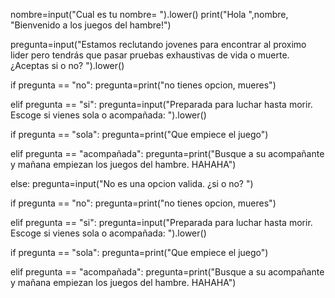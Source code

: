 nombre=input("Cual es tu nombre= ").lower()
print("Hola ",nombre, "Bienvenido a los juegos del hambre!")

pregunta=input("Estamos reclutando jovenes para encontrar al proximo lider pero tendrás que pasar pruebas exhaustivas de vida o muerte. ¿Aceptas si o no? ").lower()

if pregunta == "no":
  pregunta=print("no tienes opcion, mueres")

elif pregunta == "si":
  pregunta=input("Preparada para luchar hasta morir. Escoge si vienes sola o acompañada: ").lower()

  if pregunta == "sola":
    pregunta=print("Que empiece el juego")

  elif pregunta == "acompañada":
    pregunta=print("Busque a su acompañante y mañana empiezan los juegos del hambre. HAHAHA")

else:
  pregunta=input("No es una opcion valida. ¿si o no? ")

  if pregunta == "no":
   pregunta=print("no tienes opcion, mueres")

  elif pregunta == "si":
   pregunta=input("Preparada para luchar hasta morir. Escoge si vienes sola o acompañada: ").lower()

   if pregunta == "sola":
    pregunta=print("Que empiece el juego")

   elif pregunta == "acompañada":
    pregunta=print("Busque a su acompañante y mañana empiezan los juegos del hambre. HAHAHA")

